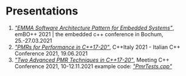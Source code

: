 # Presentations

1. [*"EMMA Software Architecture Pattern for Embedded Systems"*](./EMMA&#32;architectural&#32;pattern.pdf), emBO++ 2021 | the embedded c++ conference in Bochum, 25.-27.03.2021 
2. [*"PMRs for Performance in C++17-20"*](./PMRs&#32;for&#32;performance.pdf), C++Italy 2021 - Italian C++ Conference 2021, 19.06.2021
3. [*"Two Advanced PMR Techniques in C++17-20"*](./Two&#32;advanced&#32;PMR&#32;techniques.pdf), Meeting C++ Conference 2021, 10-12.11.2021 
example code: [*"PmrTests.cpp"*](./PmrTests.cpp)


